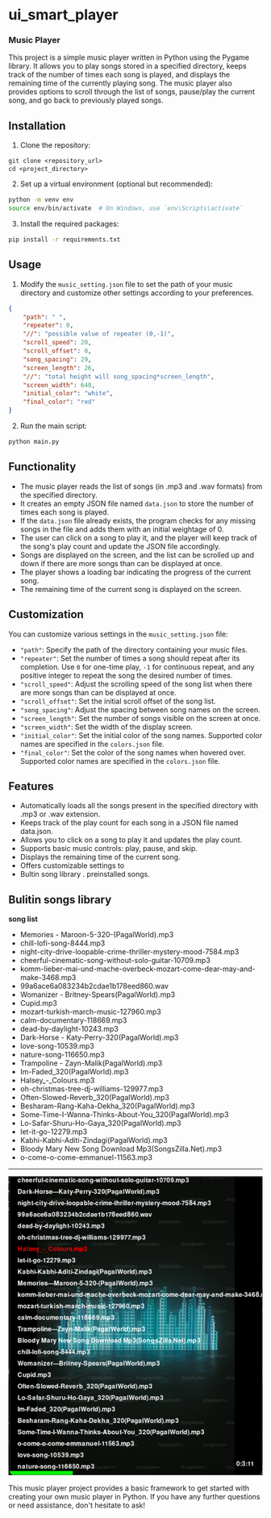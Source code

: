 # ui_smart_player

### Music Player

This project is a simple music player written in Python using the Pygame library. It allows you to play songs stored in a specified directory, keeps track of the number of times each song is played, and displays the remaining time of the currently playing song. The music player also provides options to scroll through the list of songs, pause/play the current song, and go back to previously played songs.

## Installation

1. Clone the repository:

```
git clone <repository_url>
cd <project_directory>
```

2. Set up a virtual environment (optional but recommended):

```bash
python -m venv env
source env/bin/activate  # On Windows, use `env\Scripts\activate`
```

3. Install the required packages:

```bash
pip install -r requirements.txt
```

## Usage

1. Modify the `music_setting.json` file to set the path of your music directory and customize other settings according to your preferences.

```json
{
    "path": " ",
    "repeater": 0,
    "//": "possible value of repeater (0,-1)",
    "scroll_speed": 20,
    "scroll_offset": 0,
    "song_spacing": 29,
    "screen_length": 26,
    "//": "total height will song_spacing*screen_length",
    "screen_width": 640,
    "initial_color": "white",
    "final_color": "red"
}
```

2. Run the main script:

```bash
python main.py
```

## Functionality

- The music player reads the list of songs (in .mp3 and .wav formats) from the specified directory.
- It creates an empty JSON file named `data.json` to store the number of times each song is played.
- If the `data.json` file already exists, the program checks for any missing songs in the file and adds them with an initial weightage of 0.
- The user can click on a song to play it, and the player will keep track of the song's play count and update the JSON file accordingly.
- Songs are displayed on the screen, and the list can be scrolled up and down if there are more songs than can be displayed at once.
- The player shows a loading bar indicating the progress of the current song.
- The remaining time of the current song is displayed on the screen.

## Customization

You can customize various settings in the `music_setting.json` file:

- `"path"`: Specify the path of the directory containing your music files.
- `"repeater"`: Set the number of times a song should repeat after its completion. Use `0` for one-time play, `-1` for continuous repeat, and any positive integer to repeat the song the desired number of times.
- `"scroll_speed"`: Adjust the scrolling speed of the song list when there are more songs than can be displayed at once.
- `"scroll_offset"`: Set the initial scroll offset of the song list.
- `"song_spacing"`: Adjust the spacing between song names on the screen.
- `"screen_length"`: Set the number of songs visible on the screen at once.
- `"screen_width"`: Set the width of the display screen.
- `"initial_color"`: Set the initial color of the song names. Supported color names are specified in the `colors.json` file.
- `"final_color"`: Set the color of the song names when hovered over. Supported color names are specified in the `colors.json` file.


## Features 
- Automatically loads all the songs present in the specified directory with .mp3 or .wav extension.
- Keeps track of the play count for each song in a JSON file named data.json.
- Allows you to click on a song to play it and updates the play count.
- Supports basic music controls: play, pause, and skip.
- Displays the remaining time of the current song.
- Offers customizable settings to
- Bultin song library . preinstalled songs.
  
## Bulitin  songs library 
  **song list**
  
 - Memories - Maroon-5-320-(PagalWorld).mp3
 - chill-lofi-song-8444.mp3
 - night-city-drive-loopable-crime-thriller-mystery-mood-7584.mp3
 - cheerful-cinematic-song-without-solo-guitar-10709.mp3
 - komm-lieber-mai-und-mache-overbeck-mozart-come-dear-may-and-make-3468.mp3
 - 99a6ace6a083234b2cdae1b178eed860.wav
 - Womanizer - Britney-Spears(PagalWorld).mp3
 - Cupid.mp3
 - mozart-turkish-march-music-127960.mp3
 - calm-documentary-118669.mp3
 - dead-by-daylight-10243.mp3
 - Dark-Horse - Katy-Perry-320(PagalWorld).mp3
 - love-song-10539.mp3
 - nature-song-116650.mp3
 - Trampoline - Zayn-Malik(PagalWorld).mp3
 - Im-Faded_320(PagalWorld).mp3
 - Halsey_-_Colours.mp3
 - oh-christmas-tree-dj-williams-129977.mp3
 - Often-Slowed-Reverb_320(PagalWorld).mp3
 - Besharam-Rang-Kaha-Dekha_320(PagalWorld).mp3
 - Some-Time-I-Wanna-Thinks-About-You_320(PagalWorld).mp3
 - Lo-Safar-Shuru-Ho-Gaya_320(PagalWorld).mp3
 - let-it-go-12279.mp3
 - Kabhi-Kabhi-Aditi-Zindagi(PagalWorld).mp3
 - Bloody Mary New Song Download Mp3(SongsZilla.Net).mp3
 - o-come-o-come-emmanuel-11563.mp3
---
![Screenshot of GUI](https://github.com/ganeshnikhil/ui_smart_player/blob/main/Screenshot%202023-07-20%20at%205.55.33%20PM.png)


This music player project provides a basic framework to get started with creating your own music player in Python. If you have any further questions or need assistance, don't hesitate to ask!
